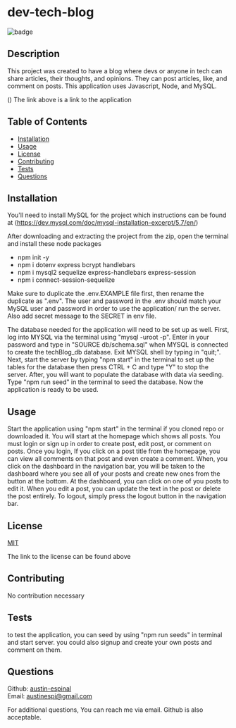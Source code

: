 # dev-tech-blog

  ![badge](https://img.shields.io/badge/license-MIT-green)
  

## Description 

This project was created to have a blog where devs or anyone in tech can share articles, their thoughts, and opinions. They can post articles, like, and comment on posts. This application uses Javascript, Node, and MySQL.

() 
The link above is a link to the application

## Table of Contents

* [Installation](#installation)
* [Usage](#usage)
* [License](#license)
* [Contributing](#contributing)
* [Tests](#tests)
* [Questions](#questions)

## Installation

You'll need to install MySQL for the project which instructions can be found at (https://dev.mysql.com/doc/mysql-installation-excerpt/5.7/en/)

After downloading and extracting the project from the zip, open the terminal and install these node packages

* npm init -y
* npm i dotenv express bcrypt handlebars
* npm i mysql2 sequelize express-handlebars express-session
* npm i connect-session-sequelize

Make sure to duplicate the .env.EXAMPLE file first, then rename the duplicate as ".env". The user and password in the .env should match your MySQL user and password in order to use the application/ run the server. Also add secret message to the SECRET in env file.

The database needed for the application will need to be set up as well. First, log into MYSQL via the terminal using "mysql -uroot -p". Enter in your password and type in "SOURCE db/schema.sql" when MYSQL is connected to create the techBlog_db database. Exit MYSQL shell by typing in "quit;". Next, start the server by typing "npm start" in the terminal to set up the tables for the database then press CTRL + C and type "Y" to stop the server. After, you will want to populate the database with data via seeding. Type "npm run seed" in the terminal to seed the database. Now the application is ready to be used.

## Usage 

Start the application using "npm start" in the terminal if you cloned repo or downloaded it.
You will start at the homepage which shows all posts. You must login or sign up in order to create post, edit post, or comment on posts. Once you login, If you click on a post title from the homepage, you can view all comments on that post and even create a comment. When, you click on the dashboard in the navigation bar, you will be taken to the dashboard where you see all of your posts and create new ones from the button at the bottom. At the dashboard, you can click on one of you posts to edit it. When you edit a post, you can update the text in the post or delete the post entirely. To logout, simply press the logout button in the navigation bar. 


## License  
  

  [MIT](https://choosealicense.com/licenses/mit/)
    
The link to the license can be found above  
  

## Contributing

No contribution necessary

## Tests

to test the application, you can seed by using "npm run seeds" in terminal and start server. you could also signup and create your own posts and comment on them.

## Questions

Github: [austin-espinal](https://github.com/austin-espinal)   
Email: [austinespi@gmail.com](mailto:austinespi@gmail.com)  

For additional questions, You can reach me via email. Github is also acceptable. 
